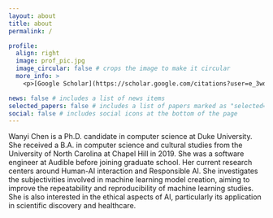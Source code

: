 ```yaml
---
layout: about
title: about
permalink: /

profile:
  align: right
  image: prof_pic.jpg
  image_circular: false # crops the image to make it circular
  more_info: >
    <p>[Google Scholar](https://scholar.google.com/citations?user=e_3wdqoAAAAJ)</p>

news: false # includes a list of news items
selected_papers: false # includes a list of papers marked as "selected={true}"
social: false # includes social icons at the bottom of the page
---
```


Wanyi Chen is a Ph.D. candidate in computer science at Duke University. She received a B.A. in computer science and cultural studies from the University of North Carolina at Chapel Hill in 2019. She was a software engineer at Audible before joining graduate school. Her current research centers around Human-AI interaction and Responsible AI. She investigates the subjectivities involved in machine learning model creation, aiming to improve the repeatability and reproducibility of machine learning studies. She is also interested in the ethical aspects of AI, particularly its application in scientific discovery and healthcare.
